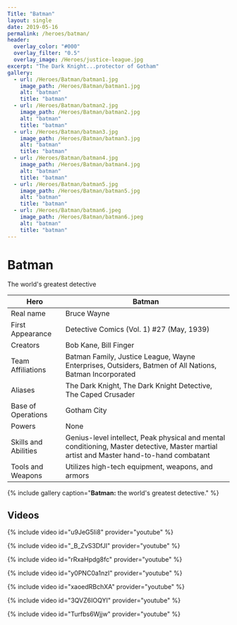 ```yaml
---
Title: "Batman"
layout: single
date: 2019-05-16
permalink: /heroes/batman/
header:
  overlay_color: "#000"
  overlay_filter: "0.5"
  overlay_image: /Heroes/justice-league.jpg
excerpt: "The Dark Knight...protector of Gotham"
gallery:
  - url: /Heroes/Batman/batman1.jpg
    image_path: /Heroes/Batman/batman1.jpg
    alt: "batman"
    title: "batman"
  - url: /Heroes/Batman/batman2.jpg
    image_path: /Heroes/Batman/batman2.jpg
    alt: "batman"
    title: "batman"
  - url: /Heroes/Batman/batman3.jpg
    image_path: /Heroes/Batman/batman3.jpg
    alt: "batman"
    title: "batman"
  - url: /Heroes/Batman/batman4.jpg
    image_path: /Heroes/Batman/batman4.jpg
    alt: "batman"
    title: "batman"
  - url: /Heroes/Batman/batman5.jpg
    image_path: /Heroes/Batman/batman5.jpg
    alt: "batman"
    title: "batman"
  - url: /Heroes/Batman/batman6.jpeg
    image_path: /Heroes/Batman/batman6.jpeg
    alt: "batman"
    title: "batman"
---
```

# Batman  
The world's greatest detective

| Hero                 | Batman                                                                                                                                                  |
|----------------------|---------------------------------------------------------------------------------------------------------------------------------------------------------|
| Real name            | Bruce Wayne                                                                                                                                             |
| First Appearance     | Detective Comics (Vol. 1) #27 (May, 1939)                                                                                                               |
| Creators             | Bob Kane, Bill Finger                                                                                                                                   |
| Team Affiliations    | Batman Family, Justice League, Wayne Enterprises, Outsiders, Batmen of All Nations, Batman Incorporated                                                 |
| Aliases              | The Dark Knight, The Dark Knight Detective, The Caped Crusader                                                                                          |
| Base of Operations   | Gotham City                                                                                                                                             |
| Powers               | None                                                                                                                                                    |
| Skills and Abilities | Genius-level intellect, Peak physical and mental conditioning, Master detective, Master martial artist and Master hand-to-hand combatant                |
| Tools and Weapons    | Utilizes high-tech equipment, weapons, and armors                                                                                                       |


{% include gallery caption="**Batman:** the world's greatest detective." %}

## Videos

{% include video id="u9JeG5Ii8" provider="youtube" %}

{% include video id="_B_ZvS3DfJI" provider="youtube" %}

{% include video id="rRxaHpdg8fc" provider="youtube" %}

{% include video id="y0PNC0a1nzI" provider="youtube" %}

{% include video id="xaoedRBchXA" provider="youtube" %}

{% include video id="3QVZ6IOQYI" provider="youtube" %}

{% include video id="Turfbs6Wjjw" provider="youtube" %}
